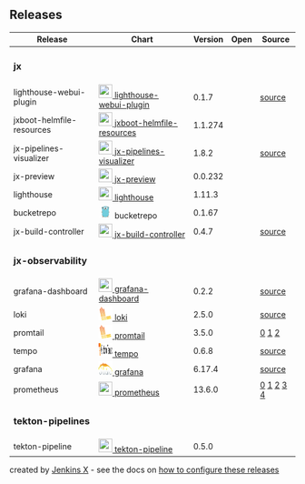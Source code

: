 ## Releases


<table class="table">
  <thead>
    <tr>
      <th scope="col">Release</th>
      <th scope="col">Chart</th>
      <th scope="col">Version</th>
      <th scope="col">Open</th>
      <th scope="col">Source</th>
    </tr>
  </thead>
  <tbody>
    <tr>
		      <td colspan='5'><h3>jx</h3></td>
		    </tr>
	    <tr>
	      <td>lighthouse-webui-plugin</td>
	      <td title='Web UI for Lighthouse, to visualize events, jobs, and merge status/history.'><a href='https://github.com/jenkins-x-plugins/lighthouse-webui-plugin'> <img src='https://raw.githubusercontent.com/jenkins-x/jenkins-x-website/master/images/logo/jenkinsx-icon-color.svg' width='24px' height='24px'> lighthouse-webui-plugin</a></td>
	      <td>0.1.7</td>
	      <td></td>
	      <td><a href='https://github.com/jenkins-x-plugins/lighthouse-webui-plugin'>source</a></td>
	    </tr>
    <tr>
	      <td>jxboot-helmfile-resources</td>
	      <td title='A Helm chart for the resources for JX Boot'><a href='https://github.com/jenkins-x-charts/jxboot-helmfile-resources'> <img src='https://raw.githubusercontent.com/jenkins-x/jenkins-x-website/master/images/logo/jenkinsx-icon-color.svg' width='24px' height='24px'> jxboot-helmfile-resources</a></td>
	      <td>1.1.274</td>
	      <td></td>
	      <td></td>
	    </tr>
    <tr>
	      <td>jx-pipelines-visualizer</td>
	      <td title='Web UI for Jenkins X, with a clear goal - visualize the pipelines - and their logs.'><a href='https://github.com/jenkins-x/jx-pipelines-visualizer'> <img src='https://raw.githubusercontent.com/jenkins-x/jenkins-x-website/master/images/logo/jenkinsx-icon-color.svg' width='24px' height='24px'> jx-pipelines-visualizer</a></td>
	      <td>1.8.2</td>
	      <td></td>
	      <td><a href='https://github.com/jenkins-x/jx-pipelines-visualizer'>source</a></td>
	    </tr>
    <tr>
	      <td>jx-preview</td>
	      <td title='This chart installs the jx-preview CRD and garbagecollection job '><a href='https://github.com/jenkins-x-plugins/jx-preview'> <img src='https://raw.githubusercontent.com/jenkins-x/jenkins-x-website/master/images/logo/jenkinsx-icon-color.svg' width='24px' height='24px'> jx-preview</a></td>
	      <td>0.0.232</td>
	      <td></td>
	      <td></td>
	    </tr>
    <tr>
	      <td>lighthouse</td>
	      <td title='This chart bootstraps installation of [Lighthouse](https://github.com/jenkins-x/lighthouse). '><a href='https://github.com/jenkins-x/lighthouse'> <img src='https://raw.githubusercontent.com/jenkins-x/jenkins-x-website/master/images/logo/jenkinsx-icon-color.svg' width='24px' height='24px'> lighthouse</a></td>
	      <td>1.11.3</td>
	      <td></td>
	      <td></td>
	    </tr>
    <tr>
	      <td>bucketrepo</td>
	      <td title='A Helm chart for bucketrepo service'> <img src='https://raw.githubusercontent.com/jenkins-x/jenkins-x-platform/d273e09/images/go.png' width='24px' height='24px'> bucketrepo</td>
	      <td>0.1.67</td>
	      <td></td>
	      <td></td>
	    </tr>
    <tr>
	      <td>jx-build-controller</td>
	      <td title='Jenkins X next gen cloud CI / CD platform for Kubernetes'><a href='https://jenkins-x.io/'> <img src='https://raw.githubusercontent.com/jenkins-x/jenkins-x-website/master/images/logo/jenkinsx-icon-color.svg' width='24px' height='24px'> jx-build-controller</a></td>
	      <td>0.4.7</td>
	      <td></td>
	      <td><a href='https://github.com/jenkins-x-plugins/jx-build-controller'>source</a></td>
	    </tr>
    <tr>
		      <td colspan='5'><h3>jx-observability</h3></td>
		    </tr>
	    <tr>
	      <td>grafana-dashboard</td>
	      <td title='A helm chart for packaging Grafana dashboards for Jenkins X'><a href='https://github.com/jenkins-x-charts/grafana-dashboard'> <img src='https://avatars.githubusercontent.com/u/7195757' width='24px' height='24px'> grafana-dashboard</a></td>
	      <td>0.2.2</td>
	      <td></td>
	      <td><a href='https://github.com/jenkins-x-charts/grafana-dashboard'>source</a></td>
	    </tr>
    <tr>
	      <td>loki</td>
	      <td title='Loki: like Prometheus, but for logs.'><a href='https://grafana.com/loki'> <img src='https://raw.githubusercontent.com/grafana/loki/master/docs/sources/logo.png' width='24px' height='24px'> loki</a></td>
	      <td>2.5.0</td>
	      <td></td>
	      <td><a href='https://github.com/grafana/loki'>source</a></td>
	    </tr>
    <tr>
	      <td>promtail</td>
	      <td title='Promtail is an agent which ships the contents of local logs to a Loki instance'><a href='https://grafana.com/loki'> <img src='https://raw.githubusercontent.com/grafana/loki/master/docs/sources/logo.png' width='24px' height='24px'> promtail</a></td>
	      <td>3.5.0</td>
	      <td></td>
	      <td><a href='https://github.com/grafana/loki'>0</a> <a href='https://grafana.com/oss/loki/'>1</a> <a href='https://grafana.com/docs/loki/latest/'>2</a> </td>
	    </tr>
    <tr>
	      <td>tempo</td>
	      <td title='Grafana Tempo Single Binary Mode'><a href='https://grafana.net'> <img src='https://raw.githubusercontent.com/grafana/tempo/master/docs/tempo/website/logo_and_name.png' width='24px' height='24px'> tempo</a></td>
	      <td>0.6.8</td>
	      <td></td>
	      <td><a href='https://github.com/grafana/tempo'>source</a></td>
	    </tr>
    <tr>
	      <td>grafana</td>
	      <td title='The leading tool for querying and visualizing time series and metrics.'><a href='https://grafana.net'> <img src='https://raw.githubusercontent.com/grafana/grafana/master/public/img/logo_transparent_400x.png' width='24px' height='24px'> grafana</a></td>
	      <td>6.17.4</td>
	      <td></td>
	      <td><a href='https://github.com/grafana/grafana'>source</a></td>
	    </tr>
    <tr>
	      <td>prometheus</td>
	      <td title='Prometheus is a monitoring system and time series database.'><a href='https://prometheus.io/'> <img src='https://raw.githubusercontent.com/prometheus/prometheus.github.io/master/assets/prometheus_logo-cb55bb5c346.png' width='24px' height='24px'> prometheus</a></td>
	      <td>13.6.0</td>
	      <td></td>
	      <td><a href='https://github.com/prometheus/alertmanager'>0</a> <a href='https://github.com/prometheus/prometheus'>1</a> <a href='https://github.com/prometheus/pushgateway'>2</a> <a href='https://github.com/prometheus/node_exporter'>3</a> <a href='https://github.com/kubernetes/kube-state-metrics'>4</a> </td>
	    </tr>
    <tr>
		      <td colspan='5'><h3>tekton-pipelines</h3></td>
		    </tr>
	    <tr>
	      <td>tekton-pipeline</td>
	      <td title='A Helm chart for Tekton Pipelines'><a href='https://github.com/cdfoundation/tekton-helm-chart'> <img src='https://avatars2.githubusercontent.com/u/47602533' width='24px' height='24px'> tekton-pipeline</a></td>
	      <td>0.5.0</td>
	      <td></td>
	      <td></td>
	    </tr>

  </tbody>
</table>

created by [Jenkins X](https://jenkins-x.io/) - see the docs on [how to configure these releases](https://jenkins-x.io/v3/develop/apps/)
